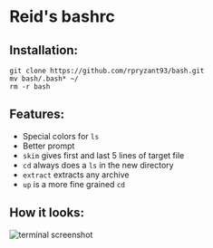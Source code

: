 Reid's bashrc
============

## Installation:
```
git clone https://github.com/rpryzant93/bash.git
mv bash/.bash* ~/
rm -r bash
```



## Features:
* Special colors for `ls`
* Better prompt
* `skim` gives first and last 5 lines of target file
* `cd` always does a `ls` in the new directory
* `extract` extracts any archive
* `up` is a more fine grained `cd`



## How it looks:
![terminal screenshot](http://i.imgur.com/OG7flnk.png)
